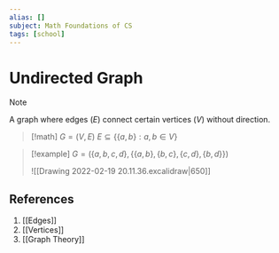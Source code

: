 ```yaml
---
alias: []
subject: Math Foundations of CS
tags: [school]
---
```

# Undirected Graph
> [!note]
> A graph where edges ($E$) connect certain vertices ($V$) without direction.

> [!math]
> $G = (V,E)$
> $E \subseteq \{\{a,b\}: a,b \in V\}$

> [!example] 
> $G = (\{a,b,c,d\}, \{\{a,b\},\{b,c\},\{c,d\},\{b,d\}\})$
> 
> ![[Drawing 2022-02-19 20.11.36.excalidraw|650]]

## References
1. [[Edges]]
2. [[Vertices]]
3. [[Graph Theory]]
